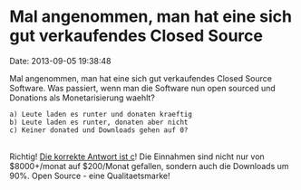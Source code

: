 Mal angenommen, man hat eine sich gut verkaufendes Closed Source
================================================================

Date: 2013-09-05 19:38:48

Mal angenommen, man hat eine sich gut verkaufendes Closed Source
Software. Was passiert, wenn man die Software nun open sourced und
Donations als Monetarisierung waehlt?

    a) Leute laden es runter und donaten kraeftig
    b) Leute laden es runter, donaten aber nicht 
    c) Keiner donated und Downloads gehen auf 0?

\
Richtig! [Die korrekte Antwort ist c](http://lunduke.com/?p=4581)! Die
Einnahmen sind nicht nur von \$8000+/monat auf \$200/Monat gefallen,
sondern auch die Downloads um 90%. Open Source - eine Qualitaetsmarke!
